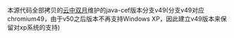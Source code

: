 本源代码全部拷贝的[云中双月](http://cnblogs.com/johness)维护的java-cef版本分支v49(分支v49对应chromium49，由于v50之后版本不再支持Windows XP，因此建立v49版本来保留对xp系统的支持)
